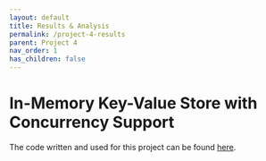 ```yaml
---
layout: default
title: Results & Analysis
permalink: /project-4-results
parent: Project 4
nav_order: 1
has_children: false
---
```


# In-Memory Key-Value Store with Concurrency Support

The code written and used for this project can be found [here](https://github.com/vereimyst/ACS-Project-4).